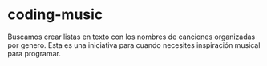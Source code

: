# coding-music
Buscamos crear listas en texto con los nombres de canciones organizadas por genero. Esta es una iniciativa para cuando necesites inspiración musical para programar.
